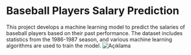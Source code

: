 # Baseball Players Salary Prediction
This project develops a machine learning model to predict the salaries of baseball players based on their past performance. The dataset includes statistics from the 1986-1987 season, and various machine learning algorithms are used to train the model.
![Açıklama](imagine.jpeg)
